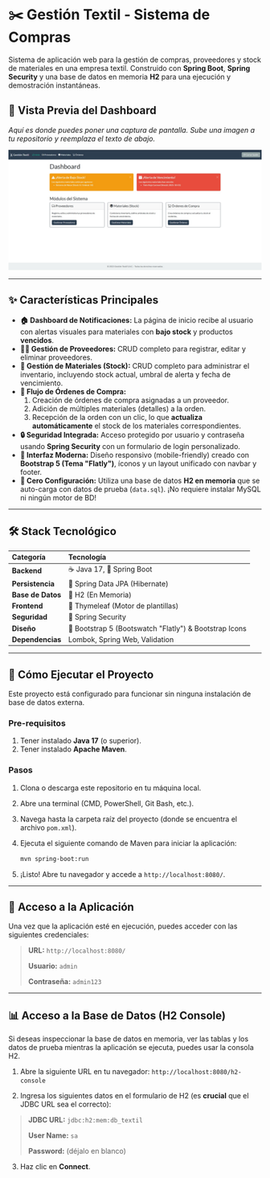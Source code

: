 # ✂️ Gestión Textil - Sistema de Compras

Sistema de aplicación web para la gestión de compras, proveedores y stock de materiales en una empresa textil. Construido con **Spring Boot**, **Spring Security** y una base de datos en memoria **H2** para una ejecución y demostración instantáneas.

## 📸 Vista Previa del Dashboard

*Aquí es donde puedes poner una captura de pantalla. Sube una imagen a tu repositorio y reemplaza el texto de abajo.*

![Vista previa del Dashboard de Gestión Textil](img/dashboard.png)

---

## ✨ Características Principales

* **🏠 Dashboard de Notificaciones:** La página de inicio recibe al usuario con alertas visuales para materiales con **bajo stock** y productos **vencidos**.
* **🧑‍💼 Gestión de Proveedores:** CRUD completo para registrar, editar y eliminar proveedores.
* **🧵 Gestión de Materiales (Stock):** CRUD completo para administrar el inventario, incluyendo stock actual, umbral de alerta y fecha de vencimiento.
* **🛒 Flujo de Órdenes de Compra:**
    1.  Creación de órdenes de compra asignadas a un proveedor.
    2.  Adición de múltiples materiales (detalles) a la orden.
    3.  Recepción de la orden con un clic, lo que **actualiza automáticamente** el stock de los materiales correspondientes.
* **🔒 Seguridad Integrada:** Acceso protegido por usuario y contraseña usando **Spring Security** con un formulario de login personalizado.
* **🎨 Interfaz Moderna:** Diseño responsivo (mobile-friendly) creado con **Bootstrap 5 (Tema "Flatly")**, íconos y un layout unificado con navbar y footer.
* **🚀 Cero Configuración:** Utiliza una base de datos **H2 en memoria** que se auto-carga con datos de prueba (`data.sql`). ¡No requiere instalar MySQL ni ningún motor de BD!

---

## 🛠️ Stack Tecnológico

| Categoría | Tecnología |
| :--- | :--- |
| **Backend** | ☕ Java 17, 🌱 Spring Boot |
| **Persistencia** | 🍃 Spring Data JPA (Hibernate) |
| **Base de Datos** | 🚀 H2 (En Memoria) |
| **Frontend** | 📄 Thymeleaf (Motor de plantillas) |
| **Seguridad** | 🔐 Spring Security |
| **Diseño** | 💅 Bootstrap 5 (Bootswatch "Flatly") & Bootstrap Icons |
| **Dependencias** | Lombok, Spring Web, Validation |

---

## 🚀 Cómo Ejecutar el Proyecto

Este proyecto está configurado para funcionar sin ninguna instalación de base de datos externa.

### Pre-requisitos

1.  Tener instalado **Java 17** (o superior).
2.  Tener instalado **Apache Maven**.

### Pasos

1.  Clona o descarga este repositorio en tu máquina local.
2.  Abre una terminal (CMD, PowerShell, Git Bash, etc.).
3.  Navega hasta la carpeta raíz del proyecto (donde se encuentra el archivo `pom.xml`).
4.  Ejecuta el siguiente comando de Maven para iniciar la aplicación:

    ```bash
    mvn spring-boot:run
    ```

5.  ¡Listo! Abre tu navegador y accede a `http://localhost:8080/`.

---

## 🔑 Acceso a la Aplicación

Una vez que la aplicación esté en ejecución, puedes acceder con las siguientes credenciales:

> **URL:** `http://localhost:8080/`
>
> **Usuario:** `admin`
>
> **Contraseña:** `admin123`

---

## 📊 Acceso a la Base de Datos (H2 Console)

Si deseas inspeccionar la base de datos en memoria, ver las tablas y los datos de prueba mientras la aplicación se ejecuta, puedes usar la consola H2.

1.  Abre la siguiente URL en tu navegador:
    `http://localhost:8080/h2-console`

2.  Ingresa los siguientes datos en el formulario de H2 (es **crucial** que el JDBC URL sea el correcto):

> **JDBC URL:** `jdbc:h2:mem:db_textil`
>
> **User Name:** `sa`
>
> **Password:** (déjalo en blanco)

3.  Haz clic en **Connect**.
